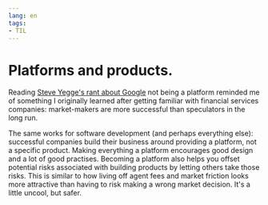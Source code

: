 ```yaml
---
lang: en
tags:
- TIL
---
```


# Platforms and products.

Reading [Steve Yegge's rant about Google][sy-google] not being a
platform reminded me of something I originally learned after getting
familiar with financial services companies: market-makers are more
successful than speculators in the long run.

The same works for software development (and perhaps everything else):
successful companies build their business around providing a platform,
not a specific product. Making everything a platform encourages good
design and a lot of good practises. Becoming a platform also helps you
offset potential risks associated with building products by letting
others take those risks. This is similar to how living off agent fees
and market friction looks more attractive than having to risk making a
wrong market decision. It's a little uncool, but safer.

[sy-google]: https://plus.google.com/+RipRowan/posts/eVeouesvaVX
